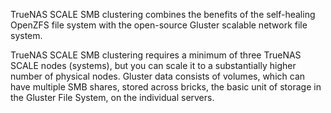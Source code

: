 TrueNAS SCALE SMB clustering combines the benefits of the self-healing OpenZFS file system with the open-source Gluster scalable network file system.

TrueNAS SCALE SMB clustering requires a minimum of three TrueNAS SCALE nodes (systems), but you can scale it to a substantially higher number of physical nodes. 
Gluster data consists of volumes, which can have multiple SMB shares, stored across bricks, the basic unit of storage in the Gluster File System, on the individual servers. 
